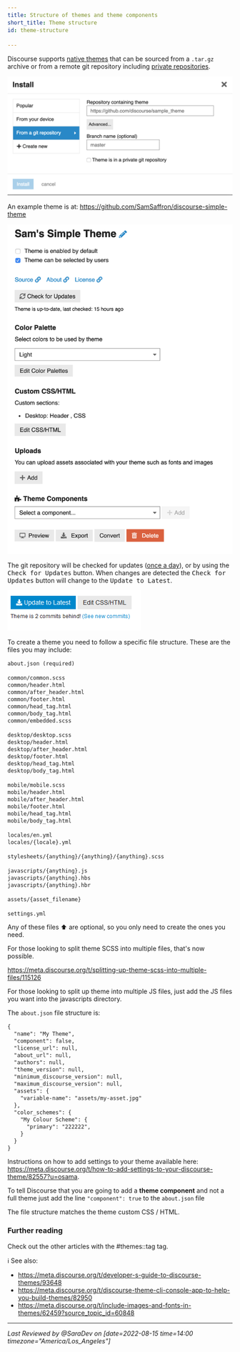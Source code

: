 ```yaml
---
title: Structure of themes and theme components
short_title: Theme structure
id: theme-structure

---
```

Discourse supports [native themes](https://meta.discourse.org/t/native-theme-support/47494/26) that can be sourced from a `.tar.gz` archive or from a remote git repository including [private repositories](https://meta.discourse.org/t/how-to-source-a-theme-from-a-private-git-repository/82584).


![56|690x364,50%](/assets/theme-structure-1.png) 

An example theme is at: https://github.com/SamSaffron/discourse-simple-theme

![32|341x499](/assets/theme-structure-2.png) 

The git repository will be checked for updates ([once a day](https://github.com/discourse/discourse/blob/master/app/jobs/scheduled/check_out_of_date_themes.rb)), or by using the  <kbd>Check for Updates</kbd> button. When changes are detected the <kbd>Check for Updates</kbd> button will change to the <kbd>Update to Latest</kbd>.

![image|299x90,50%](/assets/theme-structure-3.png) 

To create a theme you need to follow a specific file structure. These are the files you may include:

```text
about.json (required)

common/common.scss
common/header.html
common/after_header.html
common/footer.html
common/head_tag.html
common/body_tag.html
common/embedded.scss

desktop/desktop.scss
desktop/header.html
desktop/after_header.html
desktop/footer.html
desktop/head_tag.html
desktop/body_tag.html

mobile/mobile.scss
mobile/header.html
mobile/after_header.html
mobile/footer.html
mobile/head_tag.html
mobile/body_tag.html

locales/en.yml
locales/{locale}.yml

stylesheets/{anything}/{anything}/{anything}.scss

javascripts/{anything}.js
javascripts/{anything}.hbs
javascripts/{anything}.hbr

assets/{asset_filename}

settings.yml
```
Any of these files :arrow_up:  are optional, so you only need to create the ones you need.

For those looking to split theme SCSS into multiple files, that's now possible.

https://meta.discourse.org/t/splitting-up-theme-scss-into-multiple-files/115126

For those looking to split up theme into multiple JS files, just add the JS files you want into the javascripts directory. 

The `about.json` file structure is:

```
{
  "name": "My Theme",
  "component": false,
  "license_url": null,
  "about_url": null,
  "authors": null,
  "theme_version": null,
  "minimum_discourse_version": null, 
  "maximum_discourse_version": null,
  "assets": {
    "variable-name": "assets/my-asset.jpg"
  },
  "color_schemes": {
    "My Colour Scheme": {
      "primary": "222222",
    }
  }
}
```

Instructions on how to add settings to your theme available here: https://meta.discourse.org/t/how-to-add-settings-to-your-discourse-theme/82557?u=osama.

To tell Discourse that you are going to add a **theme component** and not a full theme just add the line `"component": true` to the `about.json` file

The file structure matches the theme custom CSS / HTML. 

### Further reading

Check out the other articles with the #themes::tag tag.

:information_source:  See also: 
- https://meta.discourse.org/t/developer-s-guide-to-discourse-themes/93648
- https://meta.discourse.org/t/discourse-theme-cli-console-app-to-help-you-build-themes/82950
- https://meta.discourse.org/t/include-images-and-fonts-in-themes/62459?source_topic_id=60848

---
*Last Reviewed by @SaraDev on [date=2022-08-15 time=14:00 timezone="America/Los_Angeles"]*
